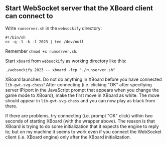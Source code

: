 Start WebSocket server that the XBoard client can connect to
------------------------------------------------------------

Write ``runserver.sh`` in the ``websockify`` directory:

    #!/bin/sh
    nc -q -1 -k -l 2023 | tee /dev/null

Remember ``chmod +x runserver.sh``.

Start ``xboard`` from ``websockify`` as working directory like this:

    ./websockify 2023 -- xboard -fcp "./runserver.sh"

XBoard launches. Do not do anything in XBoard before you have connected ``lib-gwt-svg-chess``! After connecting (i.e. clicking "OK" after specifying server IP/port in the JavaScript prompt that appears when you change the game mode to XBoard), make the first move in XBoard as white. The move should appear in ``lib-gwt-svg-chess`` and you can now play as black from there.

If there are problems, try connecting (i.e. prompt "OK" click) within two seconds of starting XBoard (with the wrapper above). The reason is that XBoard is trying to do some initialization that it expects the engine to reply to; but on my machine it seems to work even if you connect the WebSocket client (i.e. XBoard engine) only after the XBoard initialization.